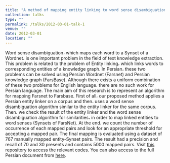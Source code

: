 ```yaml
---
title: "A method of mapping entity linking to word sense disambiguation"
collection: talks
type: ""
permalink: /talks/2012-03-01-talk-1
venue: ""
date: 2012-03-01
location: ""
---
```


Word sense disambiguation، which maps each word to a Synset of a Wordnet، is one important problem in the field of text knowledge extraction. This problem is related to the problem of Entity linking، which links words to corresponding entities of a knowledge graph. In Persian، these two problems can be solved using Persian Wordnet (Farsnet) and Persian knowledge graph (FarsBase). Although there exists a uniform combination of these two problems for English language، there are no such work for Persian language. The main aim of this research is to represent an algorithm for mapping Farsnet to Farsbase. First of all، our proposed method applies a Persian entity linker on a corpus and then، uses a word sense disambiguation algorithm similar to the entity linker for the same corpus. Then، we check the result of the entity linker and the word sense disambiguation algorithm for similarities، in order to map linked entities to word senses (Synsets of FarsNet). At the end، we count the number of occurrence of each mapped pairs and look for an appropriate threshold for accepting a mapped pair. The final mapping is evaluated using a dataset of 767 manually mapped entity-Synset pairs. The result had a precision and recall of 70 and 30 presents and contains 5000 mapped pairs. Visit [this](https://) repository to access the relevant codes. You can also access to the full Persian document from [here](https://).